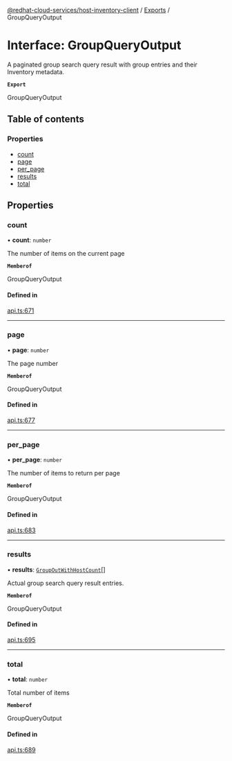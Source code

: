 [@redhat-cloud-services/host-inventory-client](../README.md) / [Exports](../modules.md) / GroupQueryOutput

# Interface: GroupQueryOutput

A paginated group search query result with group entries and their Inventory metadata.

**`Export`**

GroupQueryOutput

## Table of contents

### Properties

- [count](GroupQueryOutput.md#count)
- [page](GroupQueryOutput.md#page)
- [per\_page](GroupQueryOutput.md#per_page)
- [results](GroupQueryOutput.md#results)
- [total](GroupQueryOutput.md#total)

## Properties

### count

• **count**: `number`

The number of items on the current page

**`Memberof`**

GroupQueryOutput

#### Defined in

[api.ts:671](https://github.com/RedHatInsights/javascript-clients/blob/main/packages/host-inventory/api.ts#L671)

___

### page

• **page**: `number`

The page number

**`Memberof`**

GroupQueryOutput

#### Defined in

[api.ts:677](https://github.com/RedHatInsights/javascript-clients/blob/main/packages/host-inventory/api.ts#L677)

___

### per\_page

• **per\_page**: `number`

The number of items to return per page

**`Memberof`**

GroupQueryOutput

#### Defined in

[api.ts:683](https://github.com/RedHatInsights/javascript-clients/blob/main/packages/host-inventory/api.ts#L683)

___

### results

• **results**: [`GroupOutWithHostCount`](GroupOutWithHostCount.md)[]

Actual group search query result entries.

**`Memberof`**

GroupQueryOutput

#### Defined in

[api.ts:695](https://github.com/RedHatInsights/javascript-clients/blob/main/packages/host-inventory/api.ts#L695)

___

### total

• **total**: `number`

Total number of items

**`Memberof`**

GroupQueryOutput

#### Defined in

[api.ts:689](https://github.com/RedHatInsights/javascript-clients/blob/main/packages/host-inventory/api.ts#L689)
